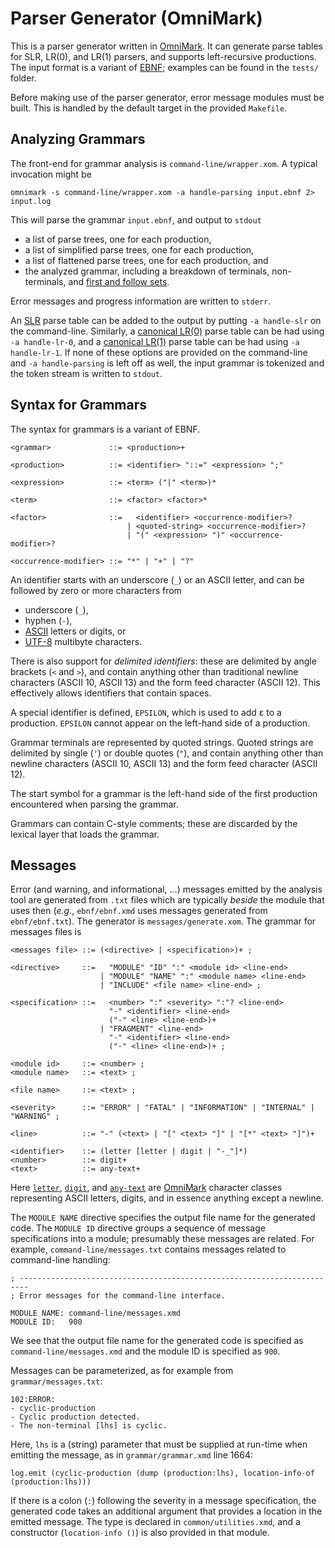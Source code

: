 # Parser Generator (OmniMark)

This is a parser generator written in [OmniMark](http://developers.stilo.com/docs/html/index.htm).
It can generate parse tables for SLR, LR(0), and LR(1) parsers, and supports left-recursive productions.
The input format is a variant of [EBNF](https://en.wikipedia.org/wiki/Extended_Backus–Naur_form); examples can be found in the `tests/` folder. 

Before making use of the parser generator, error message modules must be built. This is handled by the default target in the provided `Makefile`. 

## Analyzing Grammars

The front-end for grammar analysis is `command-line/wrapper.xom`. A typical invocation might be
```shell
omnimark -s command-line/wrapper.xom -a handle-parsing input.ebnf 2> input.log
```
This will parse the grammar `input.ebnf`, and output to `stdout` 

* a list of parse trees, one for each production,
* a list of simplified parse trees, one for each production,
* a list of flattened parse trees, one for each production, and
* the analyzed grammar, including a breakdown of terminals, non-terminals, and [first and follow sets](https://en.wikipedia.org/wiki/Canonical_LR_parser#FIRST_and_FOLLOW_sets). 

Error messages and progress information are written to `stderr`.

An [SLR](https://en.wikipedia.org/wiki/Simple_LR_parser) parse table can be added to the output by putting `-a handle-slr` on the command-line. 
Similarly, a [canonical LR(0)](https://en.wikipedia.org/wiki/Canonical_LR_parser) parse table can be had using `-a handle-lr-0`, 
and a [canonical LR(1)](https://en.wikipedia.org/wiki/Canonical_LR_parser) parse table can be had using `-a handle-lr-1`. If none of these options are provided on the command-line and `-a handle-parsing` is left off as well, the input grammar is tokenized and the token stream is written to `stdout`.

## Syntax for Grammars

The syntax for grammars is a variant of EBNF.
```
<grammar>             ::= <production>+

<production>          ::= <identifier> "::=" <expression> ";"

<expression>          ::= <term> ("|" <term>)*

<term>                ::= <factor> <factor>*

<factor>              ::=   <identifier> <occurrence-modifier>?
                          | <quoted-string> <occurrence-modifier>?
                          | "(" <expression> ")" <occurrence-modifier>?

<occurrence-modifier> ::= "*" | "+" | "?"
```
An identifier starts with an underscore (`_`) or an ASCII letter, and can be followed by zero or more characters from

- underscore (`_`),
- hyphen (`-`),
- [ASCII](https://en.wikipedia.org/wiki/ASCII) letters or digits, or
- [UTF-8](https://en.wikipedia.org/wiki/UTF-8) multibyte characters.

There is also support for *delimited identifiers*: these are delimited by angle brackets (`<` and `>`), and contain anything other than traditional newline characters (ASCII 10, ASCII 13) and the form feed character (ASCII 12). This effectively allows identifiers that contain spaces. 

A special identifier is defined, `EPSILON`, which is used to add ε to a production. `EPSILON` cannot appear on the left-hand side of a production.

Grammar terminals are represented by quoted strings. Quoted strings are delimited by single (`'`) or double quotes (`"`), and contain anything other than newline characters (ASCII 10, ASCII 13) and the form feed character (ASCII 12).

The start symbol for a grammar is the left-hand side of the first production encountered when parsing the grammar.

Grammars can contain C-style comments; these are discarded by the lexical layer that loads the grammar. 

## Messages

Error (and warning, and informational, ...) messages emitted by the analysis tool are generated from `.txt` files which are typically *beside* the module that uses then (*e.g.*, `ebnf/ebnf.xmd` uses messages generated from `ebnf/ebnf.txt`). The generator is `messages/generate.xom`. The grammar for messages files is
```
<messages file> ::= (<directive> | <specification>)+ ;

<directive>     ::=   "MODULE" "ID" ":" <module id> <line-end>
                    | "MODULE" "NAME" ":" <module name> <line-end>
                    | "INCLUDE" <file name> <line-end> ;

<specification> ::=   <number> ":" <severity> ":"? <line-end>
                      "-" <identifier> <line-end>
                      ("-" <line> <line-end>)+
                    | "FRAGMENT" <line-end>
                      "-" <identifier> <line-end>
                      ("-" <line> <line-end>)+ ;

<module id>     ::= <number> ;
<module name>   ::= <text> ;

<file name>     ::= <text> ;

<severity>      ::= "ERROR" | "FATAL" | "INFORMATION" | "INTERNAL" | "WARNING" ;

<line>          ::= "-" (<text> | "[" <text> "]" | "[*" <text> "]")+

<identifier>    ::= (letter [letter | digit | "-_"]*)
<number>        ::= digit+
<text>          ::= any-text+
```
Here [`letter`](http://developers.stilo.com/docs/html/keyword/193.htm), [`digit`](http://developers.stilo.com/docs/html/keyword/102.htm), and [`any-text`](http://developers.stilo.com/docs/html/keyword/46.htm) are [OmniMark](http://developers.stilo.com/docs/html/index.htm) character classes representing ASCII letters, digits, and in essence anything except a newline. 

The `MODULE NAME` directive specifies the output file name for the generated code. The `MODULE ID` directive groups a sequence of message specifications into a module; presumably these messages are related. For example, `command-line/messages.txt` contains messages related to command-line handling: 
```
; ------------------------------------------------------------------------
; Error messages for the command-line interface.

MODULE NAME: command-line/messages.xmd
MODULE ID:   900
```
We see that the output file name for the generated code is specified as `command-line/messages.xmd` and the module ID is specified as `900`.

Messages can be parameterized, as for example from `grammar/messages.txt`:
```
102:ERROR:
- cyclic-production
- Cyclic production detected.
- The non-terminal [lhs] is cyclic.
```
Here, `lhs` is a (string) parameter that must be supplied at run-time when emitting the message, as in `grammar/grammar.xmd` line 1664:
```
log.emit (cyclic-production (dump (production:lhs), location-info-of (production:lhs)))
```

If there is a colon (`:`) following the severity in a message specification, the generated code takes an additional argument that provides a location in the emitted message. The type is declared in `common/utilities.xmd`, and a constructor (`location-info ()`) is also provided in that module.